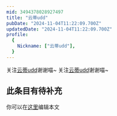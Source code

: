```yaml
---
mid: 3494378028927497
title: "云蒂udd"
pubDate: "2024-11-04T11:22:09.700Z"
updatedDate: "2024-11-04T11:22:09.700Z"
profile:
  {
    Nickname: ["云蒂udd"],
  }
---
```


关注[云蒂udd](https://space.bilibili.com/3494378028927497)谢谢喵~ 关注[云蒂udd](https://space.bilibili.com/3494378028927497)谢谢喵~

## 此条目有待补充
你可以在[这里](https://github.com/Yuhanawa/VTuber.ICU/edit/master/src/content/v/云蒂udd/index.md)编辑本文
